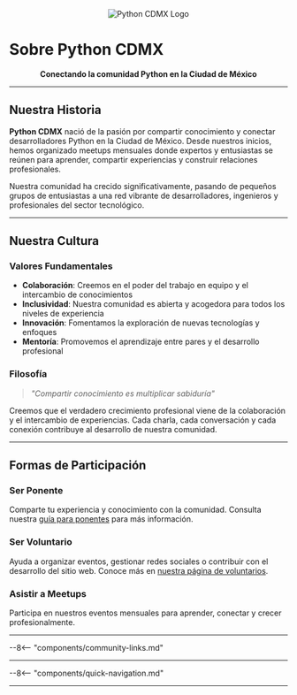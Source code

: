 <div align="center">
  <img src="/images/logo.png" alt="Python CDMX Logo">
</div>

# Sobre Python CDMX <i class="fas fa-info-circle"></i>

<div align="center">
  <b>Conectando la comunidad Python en la Ciudad de México</b>
</div>

---

## <i class="fas fa-heart"></i> Nuestra Historia

**Python CDMX** nació de la pasión por compartir conocimiento y conectar desarrolladores Python en la Ciudad de México. Desde nuestros inicios, hemos organizado meetups mensuales donde expertos y entusiastas se reúnen para aprender, compartir experiencias y construir relaciones profesionales.

Nuestra comunidad ha crecido significativamente, pasando de pequeños grupos de entusiastas a una red vibrante de desarrolladores, ingenieros y profesionales del sector tecnológico.

---

## <i class="fas fa-star"></i> Nuestra Cultura

### <i class="fas fa-handshake"></i> Valores Fundamentales

- **Colaboración**: Creemos en el poder del trabajo en equipo y el intercambio de conocimientos
- **Inclusividad**: Nuestra comunidad es abierta y acogedora para todos los niveles de experiencia
- **Innovación**: Fomentamos la exploración de nuevas tecnologías y enfoques
- **Mentoría**: Promovemos el aprendizaje entre pares y el desarrollo profesional

### <i class="fas fa-lightbulb"></i> Filosofía

> *"Compartir conocimiento es multiplicar sabiduría"*

Creemos que el verdadero crecimiento profesional viene de la colaboración y el intercambio de experiencias. Cada charla, cada conversación y cada conexión contribuye al desarrollo de nuestra comunidad.

---

## <i class="fas fa-users"></i> Formas de Participación

### <i class="fas fa-microphone"></i> Ser Ponente

Comparte tu experiencia y conocimiento con la comunidad. Consulta nuestra [guía para ponentes](comunidad/ponentes/) para más información.

### <i class="fas fa-hands-helping"></i> Ser Voluntario

Ayuda a organizar eventos, gestionar redes sociales o contribuir con el desarrollo del sitio web. Conoce más en [nuestra página de voluntarios](/comunidad/voluntarios/).

### <i class="fas fa-calendar"></i> Asistir a Meetups

Participa en nuestros eventos mensuales para aprender, conectar y crecer profesionalmente.

---

--8<-- "components/community-links.md"

---

--8<-- "components/quick-navigation.md"

---
